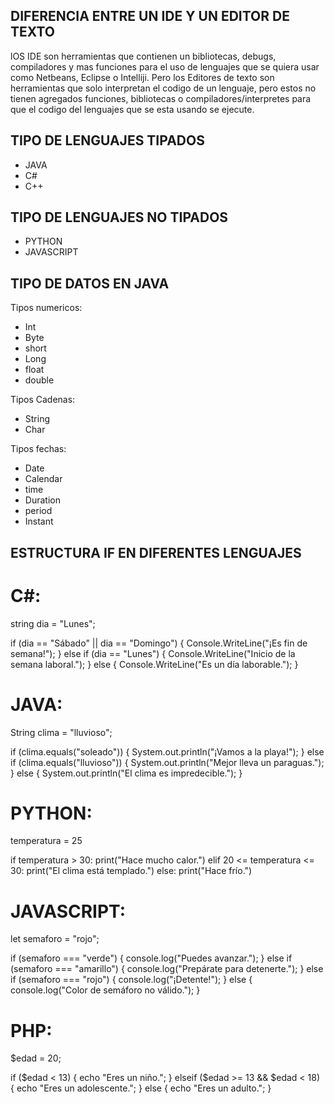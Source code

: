 ## DIFERENCIA ENTRE UN IDE Y UN EDITOR DE TEXTO

lOS IDE son herramientas que contienen un bibliotecas, debugs, compiladores y mas funciones para el uso de lenguajes que se quiera usar como Netbeans, Eclipse o Intelliji. Pero los Editores de texto son herramientas que solo interpretan el codigo de un lenguaje, pero estos no tienen agregados funciones, bibliotecas o compiladores/interpretes para que el codigo del lenguajes que se esta usando se ejecute.

## TIPO DE LENGUAJES TIPADOS
- JAVA
- C#
- C++

## TIPO DE LENGUAJES NO TIPADOS

- PYTHON
- JAVASCRIPT

## TIPO DE DATOS EN JAVA
 Tipos numericos:
 - Int
 - Byte
 - short
 - Long
 - float
 - double

Tipos Cadenas:
 - String
 - Char

Tipos fechas:
 - Date
 - Calendar
 - time
 - Duration
 - period
 - Instant

## ESTRUCTURA IF EN DIFERENTES LENGUAJES

# C#:
string dia = "Lunes";

if (dia == "Sábado" || dia == "Domingo")
{
    Console.WriteLine("¡Es fin de semana!");
}
else if (dia == "Lunes")
{
    Console.WriteLine("Inicio de la semana laboral.");
}
else
{
    Console.WriteLine("Es un día laborable.");
}

# JAVA:

String clima = "lluvioso";

if (clima.equals("soleado")) {
    System.out.println("¡Vamos a la playa!");
} else if (clima.equals("lluvioso")) {
    System.out.println("Mejor lleva un paraguas.");
} else {
    System.out.println("El clima es impredecible.");
}

# PYTHON:

temperatura = 25

if temperatura > 30:
    print("Hace mucho calor.")
elif 20 <= temperatura <= 30:
    print("El clima está templado.")
else:
    print("Hace frío.")

# JAVASCRIPT:

let semaforo = "rojo";

if (semaforo === "verde") {
    console.log("Puedes avanzar.");
} else if (semaforo === "amarillo") {
    console.log("Prepárate para detenerte.");
} else if (semaforo === "rojo") {
    console.log("¡Detente!");
} else {
    console.log("Color de semáforo no válido.");
}


# PHP:

$edad = 20;

if ($edad < 13) {
    echo "Eres un niño.";
} elseif ($edad >= 13 && $edad < 18) {
    echo "Eres un adolescente.";
} else {
    echo "Eres un adulto.";
}